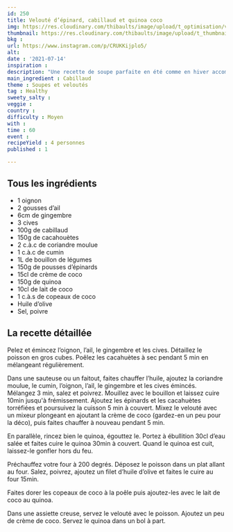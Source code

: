 ```yaml
---
id: 250
title: Velouté d’épinard, cabillaud et quinoa coco
img: https://res.cloudinary.com/thibaults/image/upload/t_optimisation/v1626632816/Recipes/20210714_velout%C3%A9_epinard_cabillaud.jpg
thumbnail: https://res.cloudinary.com/thibaults/image/upload/t_thumbnail_josie/v1626632816/Recipes/20210714_velout%C3%A9_epinard_cabillaud.jpg
bkg : 
url: https://www.instagram.com/p/CRUKKijplo5/
alt: 
date : '2021-07-14'
inspiration : 
description: "Une recette de soupe parfaite en été comme en hiver accompagnée de cabillaud et de quinoa."
main_ingredient : Cabillaud
theme : Soupes et veloutés
tag : Healthy
sweety_salty : 
veggie : 
country : 
difficulty : Moyen
with : 
time : 60
event : 
recipeYield : 4 personnes
published : 1

---
```


## Tous les ingrédients
 - 1 oignon
 - 2 gousses d’ail
 - 6cm de gingembre
 - 3 cives
 - 100g de cabillaud
 - 150g de cacahouètes
 - 2 c.à.c de coriandre moulue
 - 1 c.à.c de cumin
 - 1L de bouillon de légumes
 - 150g de pousses d’épinards
 - 15cl de crème de coco
 - 150g de quinoa
 - 10cl de lait de coco
 - 1 c.à.s de copeaux de coco
 - Huile d’olive
 - Sel, poivre


## La recette détaillée
Pelez et émincez l’oignon, l’ail, le gingembre et les cives. Détaillez le poisson en gros cubes. Poêlez les cacahuètes à sec pendant 5 min en mélangeant régulièrement.

Dans une sauteuse ou un faitout, faites chauffer l’huile, ajoutez la coriandre moulue, le cumin, l’oignon, l’ail, le gingembre et les cives émincés. Mélangez 3 min, salez et poivrez.
Mouillez avec le bouillon et laissez cuire 10min jusqu'à frémissement. Ajoutez les épinards et les cacahuètes torréfiées et poursuivez la cuisson 5 min à couvert. Mixez le velouté avec un mixeur plongeant en ajoutant la crème de coco (gardez-en un peu pour la déco), puis faites chauffer à nouveau pendant 5 min.

En parallèle, rincez bien le quinoa, égouttez le. Portez à ébullition 30cl d’eau salée et faites cuire le quinoa 30min à couvert. Quand le quinoa est cuit, laissez-le gonfler hors du feu.

Préchauffez votre four à 200 degrés. Déposez le poisson dans un plat allant au four. Salez, poivrez, ajoutez un filet d’huile d’olive et faites le cuire au four 15min.

Faites dorer les copeaux de coco à la poêle puis ajoutez-les avec le lait de coco au quinoa.

Dans une assiette creuse, servez le velouté avec le poisson. Ajoutez un peu de crème de coco. Servez le quinoa dans un bol à part.
